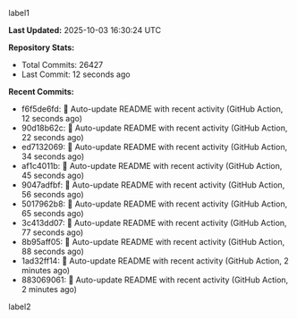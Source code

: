 
label1 
<!-- ACTIVITY_START -->
**Last Updated:** 2025-10-03 16:30:24 UTC

**Repository Stats:**
- Total Commits: 26427
- Last Commit: 12 seconds ago

**Recent Commits:**
- f6f5de6fd: 🤖 Auto-update README with recent activity (GitHub Action, 12 seconds ago)
- 90d18b62c: 🤖 Auto-update README with recent activity (GitHub Action, 22 seconds ago)
- ed7132069: 🤖 Auto-update README with recent activity (GitHub Action, 34 seconds ago)
- af1c4011b: 🤖 Auto-update README with recent activity (GitHub Action, 45 seconds ago)
- 9047adfbf: 🤖 Auto-update README with recent activity (GitHub Action, 56 seconds ago)
- 5017962b8: 🤖 Auto-update README with recent activity (GitHub Action, 65 seconds ago)
- 3c413dd07: 🤖 Auto-update README with recent activity (GitHub Action, 77 seconds ago)
- 8b95aff05: 🤖 Auto-update README with recent activity (GitHub Action, 88 seconds ago)
- 1ad32ff14: 🤖 Auto-update README with recent activity (GitHub Action, 2 minutes ago)
- 883069061: 🤖 Auto-update README with recent activity (GitHub Action, 2 minutes ago)
<!-- ACTIVITY_END -->

label2
